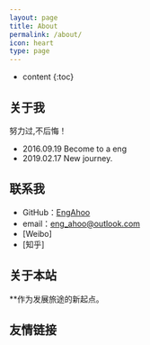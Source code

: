 ```yaml
---
layout: page
title: About
permalink: /about/
icon: heart
type: page
---
```


* content
{:toc}

## 关于我


努力过,不后悔！

* 2016.09.19 Become to a eng
* 2019.02.17 New journey.


## 联系我

* GitHub：[EngAhoo](https://github.com/EngAhoo)
* email：eng_ahoo@outlook.com
* [Weibo]
* [知乎]

## 关于本站

**作为发展旅途的新起点。



## 友情链接




